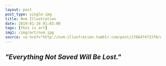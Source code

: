 ```yaml
---
layout: post
post_type: single-img
title: Nvm Illustration
date: 2019-01-16 01:03:00
tags: [this is art]
img1: /img/art/nvm.jpg
source: <a href="http://nvm-illustration.tumblr.com/post/176847473370/everything-not-saved-will-be-lost-i-figured" target="_blank" rel="nofollow">NVM Illustration</a>
---
```

## *"Everything Not Saved Will Be Lost."*
